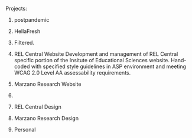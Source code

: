 Projects:

1. postpandemic
2. HellaFresh
3. Filtered.

4. REL Central Website
    Development and management of REL Central specific portion of the Insitute of Educational Sciences website. Hand-coded with specified style guidelines in ASP environment and meeting WCAG 2.0 Level AA assessability requirements.
5. Marzano Research Website
6. 

7. REL Central Design
8. Marzano Research Design
9. Personal


